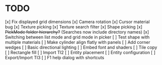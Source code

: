 # TODO
[x] Fix displayed grid dimensions
[x] Camera rotation
[x] Cursor material bug
[x] Texture picking
[x] Texture search filter
[x] Shape picking
[x] ~~PickMode folder hierarchy?~~ (Searches now include directory names)
[x] Switching between list mode and grid mode in picker
[ ] Test shape with multiple materials
[ ] Make cylinder align flatly with panels
[ ] Add corner wedges
[ ] Basic directional lighting
[ ] Embed font and shaders
[ ] Tile copy
[ ] Rectangle fill
[ ] Import TI2
[ ] Entity placement
[ ] Entity configuration
[ ] Export/Import TI3
[ ] F1 help dialog with shortcuts